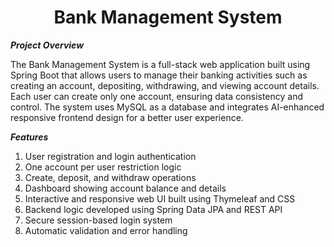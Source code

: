 
<h1 align="center">Bank Management System</h1>



**_Project Overview_**

The Bank Management System is a full-stack web application built using Spring Boot that allows users to manage their banking activities such as creating an account, depositing, withdrawing, and viewing account details. Each user can create only one account, ensuring data consistency and control. The system uses MySQL as a database and integrates AI-enhanced responsive frontend design for a better user experience.


**_Features_**

1. User registration and login authentication
2. One account per user restriction logic
3. Create, deposit, and withdraw operations
4. Dashboard showing account balance and details
5. Interactive and responsive web UI built using Thymeleaf and CSS
6. Backend logic developed using Spring Data JPA and REST API
7. Secure session-based login system
8. Automatic validation and error handling
